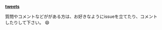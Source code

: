 **[tweets](https://github.com/b0101/gistssofar/issues?q=is%3Aissue+is%3Aclosed)**

質問やコメントなどががある方は、お好きなようにissueを立てたり、コメントしたりして下さい。 :smile:
